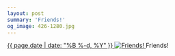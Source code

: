 ```yaml
---
layout: post
summary: 'Friends!'
og_image: 426-1280.jpg
---
```


<p>
 <time>
  <a href="/426">
   {{ page.date | date: "%B %-d, %Y" }}
  </a>
 </time>
 <a href="/426">
  <img alt="Friends!" data-taken="9/18/2015" sizes="(min-width: 700px) 50vw, calc(100vw - 2rem)" src="{{ site.assets_url }}/426-640.jpg" srcset="{{ site.assets_url }}/426-1280.jpg 1280w, {{ site.assets_url }}/426-960.jpg 960w, {{ site.assets_url }}/426-640.jpg 640w, {{ site.assets_url }}/426-320.jpg 320w"/>
 </a>
 <span>
  Friends!
 </span>
</p>
